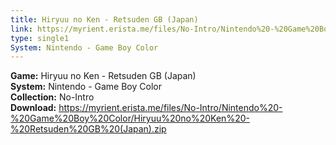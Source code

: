 ```yaml
---
title: Hiryuu no Ken - Retsuden GB (Japan)
link: https://myrient.erista.me/files/No-Intro/Nintendo%20-%20Game%20Boy%20Color/Hiryuu%20no%20Ken%20-%20Retsuden%20GB%20(Japan).zip
type: single1
System: Nintendo - Game Boy Color
---
```

<b>Game:</b> Hiryuu no Ken - Retsuden GB (Japan)<br>
<b>System:</b> Nintendo - Game Boy Color<br>
<b>Collection:</b> No-Intro<br>
<b>Download:</b> https://myrient.erista.me/files/No-Intro/Nintendo%20-%20Game%20Boy%20Color/Hiryuu%20no%20Ken%20-%20Retsuden%20GB%20(Japan).zip